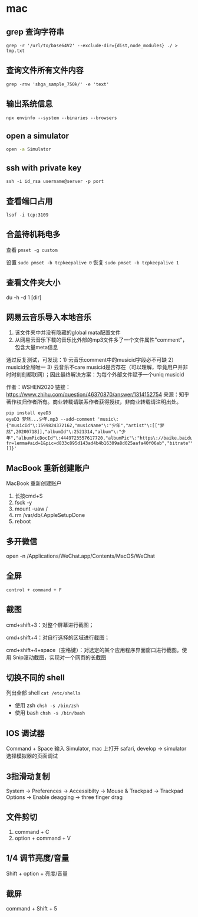 # mac

## grep 查询字符串

`grep -r '/url/to/base64V2' --exclude-dir={dist,node_modules} ./ > tmp.txt`

## 查询文件所有文件内容

`grep -rnw 'shga_sample_750k/' -e 'text'`

## 输出系统信息

`npx envinfo --system --binaries --browsers`

## open a simulator

```bash
open -a Simulator
```

## ssh with private key

`ssh -i id_rsa username@server -p port`
 
## 查看端口占用 

`lsof -i tcp:3109`

## 合盖待机耗电多

查看  `pmset -g custom`

设置 `sudo pmset -b tcpkeepalive 0` 恢复 `sudo pmset -b tcpkeepalive 1`

## 查看文件夹大小

du -h -d 1 [dir]

## 网易云音乐导入本地音乐

1. 该文件夹中并没有隐藏的global mata配置文件
2. 从网易云音乐下载的音乐比外部的mp3文件多了一个文件属性"comment"，包含大量meta信息

通过反复测试，可发现：1) 云音乐comment中的musicid字段必不可缺 2）musicid全局唯一 3) 云音乐不care musicid是否存在（可以理解，毕竟用户并非时时刻刻都联网）；因此最终解决方案：为每个外部文件赋予一个uniq musicid

作者：WSHEN2020
链接：https://www.zhihu.com/question/46370870/answer/1314152754
来源：知乎
著作权归作者所有。商业转载请联系作者获得授权，非商业转载请注明出处。

```
pip install eyeD3
eyeD3 梦然...少年.mp3 --add-comment 'music\:{"musicId"\:1599824372162,"musicName"\:"少年","artist"\:[["梦然",20200718]],"albumId"\:2521314,"album"\:"少年","albumPicDocId"\:4449723557617720,"albumPic"\:"https\://baike.baidu.com/pic/%E5%B0%91%E5%B9%B4/22741217/1/d833c895d143ad4b4b16309a8d025aafa40f06ab?fr=lemma#aid=1&pic=d833c895d143ad4b4b16309a8d025aafa40f06ab","bitrate"\:320000,"mp3DocId"\:5726256557462066,"duration"\:249182,"mvId"\:326166,"alias"\:[]}'
```


## MacBook 重新创建账户

MacBook 重新创建账户
1. 长按cmd+S
2. fsck -y
3. mount -uaw /
4. rm /var/db/.AppleSetupDone
5. reboot

## 多开微信

open -n /Applications/WeChat.app/Contents/MacOS/WeChat

## 全屏

`control + command + F`

## 截图

cmd+shift+3：对整个屏幕进行截图；

cmd+shift+4：对自行选择的区域进行截图；

cmd+shift+4+space（空格键）：对选定的某个应用程序界面窗口进行截图。使用 Snip滚动截图，实现对一个网页的长截图

## 切换不同的 shell

列出全部 shell `cat /etc/shells`

- 使用 zsh `chsh -s /bin/zsh`
- 使用 bash `chsh -s /bin/bash`

## IOS 调试器

Command + Space 输入 Simulator, mac 上打开 safari, develop -> simulator 选择模拟器的页面调试

## 3指滑动复制

System -> Preferences -> Accessibilty -> Mouse & Trackpad -> Trackpad Options -> Enable deagging -> three finger drag

## 文件剪切

1. command + C
2. option + command + V

## 1/4 调节亮度/音量

Shift + option + 亮度/音量

## 截屏

command + Shift + 5